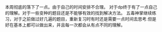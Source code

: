 本周彻底的落下了一点。由于自己的时间安排不合理。
对于dp终于有了一点自己的理解。对于一些变种的题目还是不能够有效的找到解决方法。
五毒神掌继续练习，对于之前做过好几遍的题目，重新复习时有时还是需要一点时间去思考.但是好在基本上都可以做出来，并且每一次都会从有点不同的理解。
